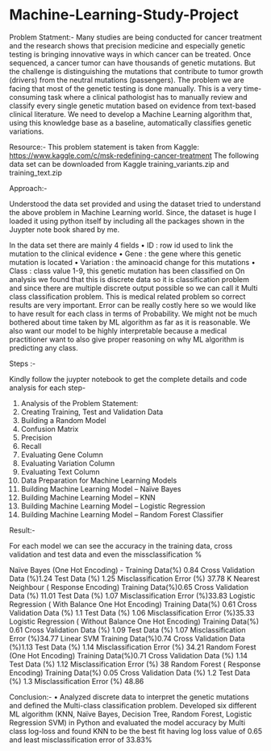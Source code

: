 # Machine-Learning-Study-Project



Problem Statment:-
Many studies are being conducted for cancer treatment and the research shows that precision medicine and especially genetic testing is bringing innovative ways in which cancer can be treated. Once sequenced, a cancer tumor can have thousands of genetic mutations. But the challenge is distinguishing the mutations that contribute to tumor growth (drivers) from the neutral mutations (passengers). The problem we are facing that most of the genetic testing is done manually. This is a very time-consuming task where a clinical pathologist has to manually review and classify every single genetic mutation based on evidence from text-based clinical literature.
We need to develop a Machine Learning algorithm that, using this knowledge base as a baseline, automatically classifies genetic variations.

Resource:-
This problem statement is taken from Kaggle:
https://www.kaggle.com/c/msk-redefining-cancer-treatment
The following data set can be downloaded from Kaggle
training_variants.zip and training_text.zip

Approach:-

Understood the data set provided and using the dataset tried to understand the above problem in Machine Learning world. Since, the dataset is huge I loaded it using python itself by including all the packages shown in the Juypter note book shared by me.

In the data set  there are mainly  4 fields
•	ID : row id used to link the mutation to the clinical evidence
•	Gene : the gene where this genetic mutation is located
•	Variation : the aminoacid change for this mutations
•	Class : class value 1-9, this genetic mutation has been classified on
On analysis we found that this is discrete data so it is classification problem and since there are multiple discrete output possible so we can call it Multi class classification problem.
This is medical related problem so correct results are very important. Error can be really costly here so we would like to have result for each class in terms of Probability. We might not be much bothered about time taken by ML algorithm as far as it is reasonable.
We also want our model to be highly interpretable because a medical practitioner want to also give proper reasoning on why ML algorithm is predicting any class.

Steps :-

Kindly follow the juypter notebook to get the complete details and code analysis for each step-

1)	Analysis of the Problem Statement:
2)	Creating Training, Test and Validation Data
3)	Building a Random Model
4)	Confusion Matrix
5)	Precision
6)	Recall
7)	Evaluating Gene Column
8)	Evaluating Variation Column
9)	Evaluating Text Column
10)	Data Preparation for Machine Learning Models
11)	Building Machine Learning Model – Naïve Bayes
12)	Building Machine Learning Model – KNN
13)	Building Machine Learning Model – Logistic Regression
14)	Building Machine Learning Model – Random Forest Classifier


Result:-

For each model we can see the accuracy in the training data, cross validation and test data and even the missclassification %


Naïve Bayes (One Hot Encoding) - Training Data(%)	0.84	Cross Validation Data (%)1.24	Test Data (%)	1.25 Misclassification Error (%)	37.78
K Nearest Neighbour ( Response Encoding)	Training Data(%)0.65	Cross Validation Data (%) 11.01	Test Data (%) 1.07	 Misclassification Error (%)33.83
Logistic Regression ( With Balance One Hot Encoding) Training Data(%)	0.61	Cross Validation Data (%) 1.1 Test Data (%)	1.06	 Misclassification Error (%)35.33
Logistic Regression ( Without Balance One Hot Encoding) Training Data(%)	0.61 Cross Validation Data (%)	1.09 Test Data (%)	1.07	 Misclassification Error (%)34.77
Linear SVM	Training Data(%)0.74	Cross Validation Data (%)1.13	Test Data (%) 1.14  Misclassification Error (%)	34.21
Random Forest (One Hot Encoding)	Training Data(%)0.71 Cross Validation Data (%)	1.14 Test Data (%)	1.12  Misclassification Error (%)	38
Random Forest ( Response Encoding)	Training Data(%) 0.05	Cross Validation Data (%) 1.2 Test Data (%)	1.3  Misclassification Error (%)	48.86



Conclusion:-
•	Analyzed discrete data to interpret the genetic mutations and defined the Multi-class classification problem. Developed six different ML algorithm (KNN, Naïve Bayes, Decision Tree, Random Forest, Logistic Regression SVM) in Python and evaluated the model accuracy by Multi class log-loss and found KNN to be the best fit having log loss value of 0.65 and least misclassification error of 33.83%








